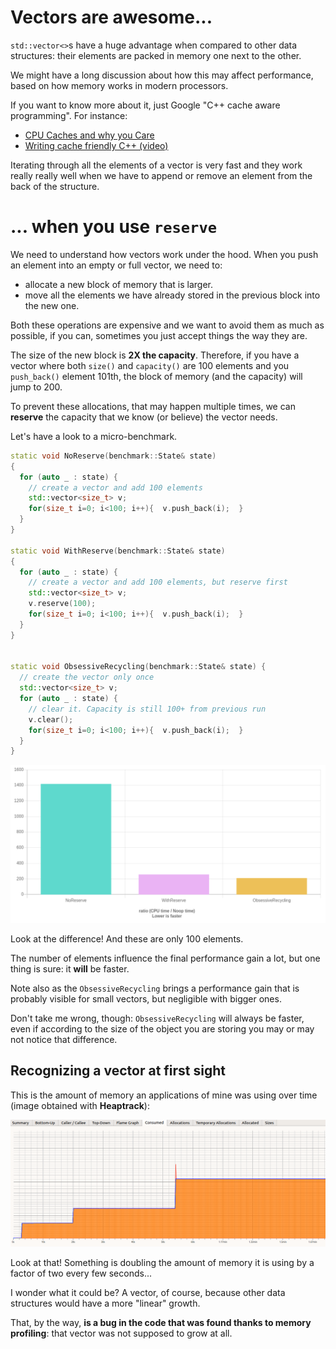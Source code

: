 # Vectors are awesome...

`std::vector<>`s have a huge advantage when compared to other data structures:
their elements are packed in memory one next to the other.

We might have a long discussion about how this may affect performance, based on how memory
works in modern processors.

If you want to know more about it, just Google "C++ cache aware programming". For instance:

- [CPU Caches and why you Care](https://www.aristeia.com/TalkNotes/codedive-CPUCachesHandouts.pdf)
- [Writing cache friendly C++ (video)](https://www.youtube.com/watch?v=Nz9SiF0QVKY) 

Iterating through all the elements of a vector is very fast and they work really really well when we have to
append or remove an element from the back of the structure.

# ... when you use `reserve`

We need to understand how vectors work under the hood.
When you push an element into an empty or full vector, we need to:

- allocate a new block of memory that is larger.
- move all the elements we have already stored in the previous block into the new one. 

Both these operations are expensive and we want to avoid them as much as possible, if you can, 
sometimes you just accept things the way they are.

The size of the new block is **2X the capacity**. Therefore, if you have 
a vector where both `size()` and  `capacity()` are 100 elements and you `push_back()` element 101th,
the block of memory (and the capacity) will jump to 200. 

To prevent these allocations, that may happen multiple times, we can **reserve** the capacity that 
we know (or believe) the vector needs.

Let's have a look to a micro-benchmark.

```C++
static void NoReserve(benchmark::State& state) 
{
  for (auto _ : state) {
    // create a vector and add 100 elements
    std::vector<size_t> v;
    for(size_t i=0; i<100; i++){  v.push_back(i);  }
  }
}

static void WithReserve(benchmark::State& state) 
{
  for (auto _ : state) {
    // create a vector and add 100 elements, but reserve first
    std::vector<size_t> v;
    v.reserve(100);
    for(size_t i=0; i<100; i++){  v.push_back(i);  }
  }
}


static void ObsessiveRecycling(benchmark::State& state) {
  // create the vector only once
  std::vector<size_t> v;
  for (auto _ : state) {
    // clear it. Capacity is still 100+ from previous run
    v.clear();
    for(size_t i=0; i<100; i++){  v.push_back(i);  }
  }
}
```

![](img/vector_reserve.png)

Look at the difference! And these are only 100 elements.

The number of elements influence the final performance gain a lot, but one thing is sure: it **will** be faster.

Note also as the `ObsessiveRecycling` brings a performance gain that is probably visible for small vectors, but negligible with bigger ones.

Don't take me wrong, though: `ObsessiveRecycling` will always be faster, even if according to the size of the object you are storing
you may or may not notice that difference.


## Recognizing a vector at first sight

This is the amount of memory an applications of mine was using over time (image obtained with **Heaptrack**):

![](img/growing_vector.png)

Look at that! Something is doubling the amount of memory it is using by a factor of two every few seconds...

I wonder what it could be? A vector, of course, because other data structures would have a more "linear" growth.

That, by the way, **is a bug in the code that was found thanks to memory profiling**: that vector was not supposed to grow at all.



